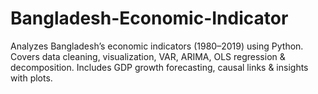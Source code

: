 # Bangladesh-Economic-Indicator
Analyzes Bangladesh’s economic indicators (1980–2019) using Python. Covers data cleaning, visualization, VAR, ARIMA, OLS regression &amp; decomposition. Includes GDP growth forecasting, causal links &amp; insights with plots.
